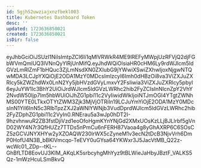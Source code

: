 ```yaml
---
id: 5gjh52uwziajxnzfbekl003
title: Kubernetes Dashboard Token
desc: ''
updated: 1723636850021
created: 1723636850021
isDir: false
---
```

eyJhbGciOiJSUzI1NiIsImtpZCI6Ii1qMlVRWkR4ME9lREFyMWpjUzRFVjQ2djFGbWVmQmlUQ3lVNnQyYlRjUnMifQ.eyJhdWQiOlsiaHR0cHM6Ly9rdWJlcm5ldGVzLmRlZmF1bHQuc3ZjLmNsdXN0ZXIubG9jYWwiXSwiZXhwIjoxNjgwNTQwMDA3LCJpYXQiOjE2ODA1MzY0MDcsImlzcyI6Imh0dHBzOi8va3ViZXJuZXRlcy5kZWZhdWx0LnN2Yy5jbHVzdGVyLmxvY2FsIiwia3ViZXJuZXRlcy5pbyI6eyJuYW1lc3BhY2UiOiJrdWJlcm5ldGVzLWRhc2hib2FyZCIsInNlcnZpY2VhY2NvdW50Ijp7Im5hbWUiOiJhZG1pbi11c2VyIiwidWlkIjoiNTJmOGI4YTgtZWNhMS00YTE0LTkxOTYtZWM3Zjk3MjVjOTRiIn19LCJuYmYiOjE2ODA1MzY0MDcsInN1YiI6InN5c3RlbTpzZXJ2aWNlYWNjb3VudDprdWJlcm5ldGVzLWRhc2hib2FyZDphZG1pbi11c2VyIn0.RNErau5a3wJp0hDT2I-9hzvhnwuR2ZB3fstDjiVzd1eoOfoHgmKYnYNjGd2XMxUOsKzLLjBJLlrbf5gVnD02WY4N7r3QfHUZz7TTDs5nPmCu6nFERH87Vaoa4g8yGhAXRP6C6SOsCZ5zGCVJNYXHYw2yXZOAQW230lrWX5cZyneM1v3ecN2tDcB3NjvVrh6DmP0HofU4N3B_bBKlVmcqo-TeEVY0uGYsa64YKWxr3J5JacVtMB_Q22z-wcWc01_ZDp--tKL--GhBfLTD8EovUJ3KIM_AKqLK5srbcyhgMhYyz9tBLWieJaHbyJBztF_VALKS5Qz-1mWzHcuLSmBkvQ